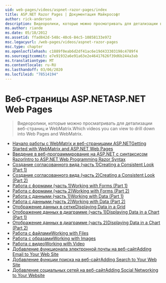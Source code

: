 ```yaml
---
uid: web-pages/videos/aspnet-razor-pages/index
title: ASP.NET Razor Pages | Документация Майкрософт
author: rick-anderson
description: Видеоролики, которые можно просматривать для детализации веб-страниц и WebMatrix.
ms.author: riande
ms.date: 05/18/2012
ms.assetid: ffad842d-548c-40c6-84c5-10858133e972
msc.legacyurl: /web-pages/videos/aspnet-razor-pages
msc.type: chapter
ms.openlocfilehash: c1889f0eab6d2df41ac6e19d433303198c4789f4
ms.sourcegitcommit: e7e91932a6e91a63e2e46417626f39d6b244a3ab
ms.translationtype: MT
ms.contentlocale: ru-RU
ms.lasthandoff: 03/06/2020
ms.locfileid: "78514194"
---
```

# <a name="aspnet-web-pages"></a><span data-ttu-id="c9a7a-103">Веб-страницы ASP.NET</span><span class="sxs-lookup"><span data-stu-id="c9a7a-103">ASP.NET Web Pages</span></span>

> <span data-ttu-id="c9a7a-104">Видеоролики, которые можно просматривать для детализации веб-страниц и WebMatrix.</span><span class="sxs-lookup"><span data-stu-id="c9a7a-104">Which videos you can view to drill down into Web Pages and WebMatrix.</span></span>

- [<span data-ttu-id="c9a7a-105">Начало работы с WebMatrix и веб-страницами ASP.NET</span><span class="sxs-lookup"><span data-stu-id="c9a7a-105">Getting Started with WebMatrix and ASP.NET Web Pages</span></span>](getting-started-with-webmatrix-and-aspnet-web-pages.md)
- [<span data-ttu-id="c9a7a-106">Введение в веб-программирование на ASP.NET с синтаксисом Razor</span><span class="sxs-lookup"><span data-stu-id="c9a7a-106">Intro to ASP.NET Web Programming Razor Syntax</span></span>](introduction-to-aspnet-web-programming-using-the-razor-syntax.md)
- [<span data-ttu-id="c9a7a-107">Создание согласованного вида (часть 1)</span><span class="sxs-lookup"><span data-stu-id="c9a7a-107">Creating a Consistent Look (Part 1)</span></span>](creating-a-consistent-look-part-1.md)
- [<span data-ttu-id="c9a7a-108">Создание согласованного вида (часть 2)</span><span class="sxs-lookup"><span data-stu-id="c9a7a-108">Creating a Consistent Look (Part 2)</span></span>](creating-a-consistent-look-part-2.md)
- [<span data-ttu-id="c9a7a-109">Работа с формами (часть 1)</span><span class="sxs-lookup"><span data-stu-id="c9a7a-109">Working with Forms (Part 1)</span></span>](working-with-forms-part-1.md)
- [<span data-ttu-id="c9a7a-110">Работа с формами (часть 2)</span><span class="sxs-lookup"><span data-stu-id="c9a7a-110">Working with Forms (Part 2)</span></span>](working-with-forms-part-2.md)
- [<span data-ttu-id="c9a7a-111">Работа с данными (часть 1)</span><span class="sxs-lookup"><span data-stu-id="c9a7a-111">Working with Data (Part 1)</span></span>](working-with-data-part-1.md)
- [<span data-ttu-id="c9a7a-112">Работа с данными (часть 2)</span><span class="sxs-lookup"><span data-stu-id="c9a7a-112">Working with Data (Part 2)</span></span>](working-with-data-part-2.md)
- [<span data-ttu-id="c9a7a-113">Отображение данных в сетке</span><span class="sxs-lookup"><span data-stu-id="c9a7a-113">Displaying Data in a Grid</span></span>](displaying-data-in-a-grid.md)
- [<span data-ttu-id="c9a7a-114">Отображение данных в диаграмме (часть 1)</span><span class="sxs-lookup"><span data-stu-id="c9a7a-114">Displaying Data in a Chart (Part 1)</span></span>](displaying-data-in-a-chart-part-1.md)
- [<span data-ttu-id="c9a7a-115">Отображение данных в диаграмме (часть 2)</span><span class="sxs-lookup"><span data-stu-id="c9a7a-115">Displaying Data in a Chart (Part 2)</span></span>](displaying-data-in-a-chart-part-2.md)
- [<span data-ttu-id="c9a7a-116">Работа с файлами</span><span class="sxs-lookup"><span data-stu-id="c9a7a-116">Working with Files</span></span>](working-with-files.md)
- [<span data-ttu-id="c9a7a-117">Работа с образами</span><span class="sxs-lookup"><span data-stu-id="c9a7a-117">Working with Images</span></span>](working-with-images.md)
- [<span data-ttu-id="c9a7a-118">Работа с видео</span><span class="sxs-lookup"><span data-stu-id="c9a7a-118">Working with Video</span></span>](working-with-video.md)
- [<span data-ttu-id="c9a7a-119">Добавление функционала электронной почты на веб-сайт</span><span class="sxs-lookup"><span data-stu-id="c9a7a-119">Adding Email to Your Web Site</span></span>](adding-email-to-your-web-site.md)
- [<span data-ttu-id="c9a7a-120">Добавление функции поиска на веб-сайт</span><span class="sxs-lookup"><span data-stu-id="c9a7a-120">Adding Search to Your Web Site</span></span>](adding-search-to-your-web-site.md)
- [<span data-ttu-id="c9a7a-121">Добавление социальных сетей на веб-сайт</span><span class="sxs-lookup"><span data-stu-id="c9a7a-121">Adding Social Networking to Your Website</span></span>](adding-social-networking-to-your-website.md)
